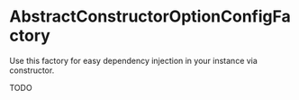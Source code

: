 # AbstractConstructorOptionConfigFactory
Use this factory for easy dependency injection in your instance via constructor.

TODO
